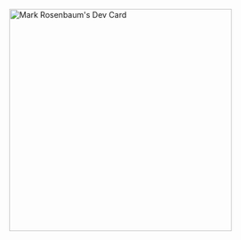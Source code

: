 <a href="https://app.daily.dev/markrosenbaum"><img src="https://api.daily.dev/devcards/d8d8497484944e56a1ea30dd4e9e130a.png?r=6da" width="400" alt="Mark Rosenbaum's Dev Card"/></a>
